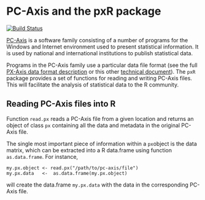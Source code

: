 # PC-Axis and the pxR package

[![Build Status](https://travis-ci.org/cjgb/pxR.svg?branch=master)](https://travis-ci.org/cjgb/pxR)

[PC-Axis](https://www.scb.se/en/services/statistical-programs-for-px-files/) is a software family consisting of a number of programs for the Windows and Internet environment used to present statistical information. It is used by national and international institutions to publish statistical data.

Programs in the PC-Axis family use a particular data file format (see the full [PX-Axis data format description](https://www.scb.se/globalassets/vara-tjanster/px-programmen/px-file_format_specification_2013.pdf) or this other [technical document](http://tilastokeskus.fi/tup/pcaxis/tiedostomuoto2006_laaja_en.pdf)). The `pxR` package provides a set of functions for reading and writing PC-Axis files. This will facilitate the analysis of statistical data to the R community.

## Reading PC-Axis files into R

Function `read.px` reads a PC-Axis file from a given location and returns an object of class `px` containing all the data and metadata in the original PC-Axis file.

The single most important piece of information within a `px`object is the data matrix, which can be extracted into a R data.frame using function `as.data.frame`.
For instance,

```
my.px.object <- read.px("/path/to/pc-axis/file")
my.px.data   <-  as.data.frame(my.px.object)
```

will create the data.frame `my.px.data` with the data in the corresponding PC-Axis file.
